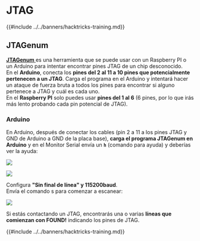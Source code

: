 # JTAG

{{#include ../../banners/hacktricks-training.md}}

## JTAGenum

[**JTAGenum** ](https://github.com/cyphunk/JTAGenum) es una herramienta que se puede usar con un Raspberry PI o un Arduino para intentar encontrar pines JTAG de un chip desconocido.\
En el **Arduino**, conecta los **pines del 2 al 11 a 10 pines que potencialmente pertenecen a un JTAG**. Carga el programa en el Arduino y intentará hacer un ataque de fuerza bruta a todos los pines para encontrar si alguno pertenece a JTAG y cuál es cada uno.\
En el **Raspberry PI** solo puedes usar **pines del 1 al 6** (6 pines, por lo que irás más lento probando cada pin potencial de JTAG).

### Arduino

En Arduino, después de conectar los cables (pin 2 a 11 a los pines JTAG y GND de Arduino a GND de la placa base), **carga el programa JTAGenum en Arduino** y en el Monitor Serial envía un **`h`** (comando para ayuda) y deberías ver la ayuda:

![](<../../images/image (939).png>)

![](<../../images/image (578).png>)

Configura **"Sin final de línea" y 115200baud**.\
Envía el comando s para comenzar a escanear:

![](<../../images/image (774).png>)

Si estás contactando un JTAG, encontrarás una o varias **líneas que comienzan con FOUND!** indicando los pines de JTAG.

{{#include ../../banners/hacktricks-training.md}}
